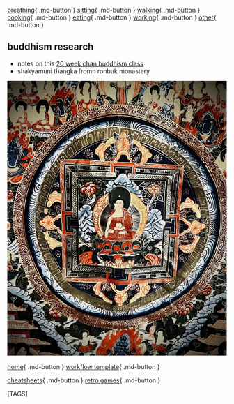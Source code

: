 
[breathing](https://shane0.github.io/buddhism/breath/){ .md-button } [sitting](https://shane0.github.io/buddhism/sitting/){ .md-button } [walking](https://shane0.github.io/buddhism/walking/){ .md-button } [cooking](https://shane0.github.io/buddhism/recipes/){ .md-button } [eating](https://shane0.github.io/buddhism/eat/){ .md-button } [working](https://shane0.github.io/buddhism/samu/){ .md-button } [other](https://shane0.github.io/buddhism/samu/){ .md-button }

## buddhism research

- notes on this [20 week chan buddhism class](level_1.md)
- shakyamuni thangka fromn ronbuk monastary

![t](images/2022/01/10264e66-b08a-4bcc-af41-7925d11930d4.jpg)

[home](https://shane0.github.io){ .md-button }
[workflow template](https://shane0.github.io/workflow/){ .md-button }

[cheatsheets](https://shane0.github.io/cheatsheets/){ .md-button }
[retro games](https://shane0.github.io/adventure/){ .md-button }

[TAGS]
